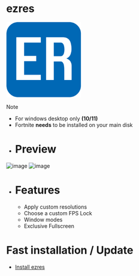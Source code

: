 # ezres
<img src="./icons/icon.png" width=200 height=200>

>[!NOTE]
> - For windows desktop only **(10/11)**
> - Fortnite **needs** to be installed on your main disk

- # Preview
![image](https://github.com/ivoxprojects/ezres/assets/119132476/aa7847ce-7855-47fc-b6f8-5a5b4df71bde)
![image](https://github.com/ivoxprojects/ezres/assets/119132476/2a9ea555-8b15-4e25-83c5-0d3250f7e4a0)

- # Features
  - Apply custom resolutions
  - Choose a custom FPS Lock
  - Window modes
  - Exclusive Fullscreen

# Fast installation / Update
- [Install ezres](https://github.com/ivoxprojects/ezres/releases/tag/download)
